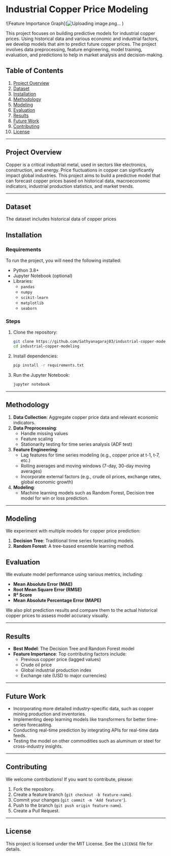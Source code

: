 # Industrial Copper Price Modeling

![Feature Importance Graph](![Uploading image.png…]()
)

This project focuses on building predictive models for industrial copper prices. Using historical data and various economic and industrial factors, we develop models that aim to predict future copper prices. The project involves data preprocessing, feature engineering, model training, evaluation, and predictions to help in market analysis and decision-making.

## Table of Contents

1. [Project Overview](#project-overview)
2. [Dataset](#dataset)
3. [Installation](#installation)
4. [Methodology](#methodology)
5. [Modeling](#modeling)
6. [Evaluation](#evaluation)
7. [Results](#results)
8. [Future Work](#future-work)
9. [Contributing](#contributing)
10. [License](#license)

---

## Project Overview

Copper is a critical industrial metal, used in sectors like electronics, construction, and energy. Price fluctuations in copper can significantly impact global industries. This project aims to build a predictive model that can forecast copper prices based on historical data, macroeconomic indicators, industrial production statistics, and market trends.

---

## Dataset

The dataset includes historical data of copper prices 

## Installation

### Requirements

To run the project, you will need the following installed:

- Python 3.8+
- Jupyter Notebook (optional)
- Libraries:
  - `pandas`
  - `numpy`
  - `scikit-learn`
  - `matplotlib`
  - `seaborn`

### Steps

1. Clone the repository:
    ```bash
    git clone https://github.com/Sathyanagaraj03/industrial-copper-modeling.git
    cd industrial-copper-modeling
    ```

2. Install dependencies:
    ```bash
    pip install -r requirements.txt
    ```

3. Run the Jupyter Notebook:
    ```bash
    jupyter notebook
    ```

---

## Methodology

1. **Data Collection**: Aggregate copper price data and relevant economic indicators.
2. **Data Preprocessing**:
   - Handle missing values
   - Feature scaling
   - Stationarity testing for time series analysis (ADF test)
3. **Feature Engineering**:
   - Lag features for time series modeling (e.g., copper price at t-1, t-7, etc.)
   - Rolling averages and moving windows (7-day, 30-day moving averages)
   - Incorporate external factors (e.g., crude oil prices, exchange rates, global economic growth)
4. **Modeling**:
   - Machine learning models such as Random Forest, Decision tree model for win or loss prediction.


---

## Modeling

We experiment with multiple models for copper price prediction:

1. **Decision Tree**: Traditional time series forecasting models.
2. **Random Forest**: A tree-based ensemble learning method.


## Evaluation

We evaluate model performance using various metrics, including:

- **Mean Absolute Error (MAE)**
- **Root Mean Square Error (RMSE)**
- **R² Score**
- **Mean Absolute Percentage Error (MAPE)**

We also plot prediction results and compare them to the actual historical copper prices to assess model accuracy visually.

---

## Results

- **Best Model**: The Decision Tree and Random Forest model 
- **Feature Importance**: Top contributing factors include:
  - Previous copper price (lagged values)
  - Crude oil price
  - Global industrial production index
  - Exchange rate (USD to major currencies)

---

## Future Work

- Incorporating more detailed industry-specific data, such as copper mining production and inventories.
- Implementing deep learning models like transformers for better time-series forecasting.
- Conducting real-time prediction by integrating APIs for real-time data feeds.
- Testing the model on other commodities such as aluminum or steel for cross-industry insights.

---

## Contributing

We welcome contributions! If you want to contribute, please:
1. Fork the repository.
2. Create a feature branch (`git checkout -b feature-name`).
3. Commit your changes (`git commit -m 'Add feature'`).
4. Push to the branch (`git push origin feature-name`).
5. Create a Pull Request.

---

## License

This project is licensed under the MIT License. See the `LICENSE` file for details.


